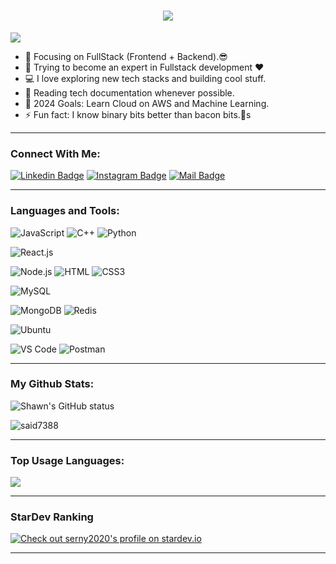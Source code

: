 <h1 align="center">
  <a href="https://git.io/typing-svg">
    <img src="https://readme-typing-svg.herokuapp.com/?lines=Hello,+There!+👋;This+is+Shawn....;Nice+to+meet+you!&center=true&size=30">
  </a>
</h1>

![](https://komarev.com/ghpvc/?username=serny2020&color=grey)

- 🔭 Focusing on FullStack (Frontend + Backend).😎
- 🌱 Trying to become an expert in Fullstack development ❤
- 💻 I love exploring new tech stacks and building cool stuff.
- 📰 Reading tech documentation whenever possible.
- 🥅 2024 Goals: Learn Cloud on AWS and Machine Learning.
- ⚡ Fun fact: I know binary bits better than bacon bits.🤣s

---

### Connect With Me:

[![Linkedin Badge](https://img.shields.io/badge/LinkedIn-0077B5?style=for-the-badge&logo=linkedin&logoColor=white)](https://www.linkedin.com/in/shawn-sun-0617331b7/) [![Instagram Badge](https://img.shields.io/badge/Instagram-E4405F?style=for-the-badge&logo=instagram&logoColor=white)](https://xiaocheng-sun.netlify.app/)
[![Mail Badge](https://img.shields.io/badge/Gmail-D14836?style=for-the-badge&logo=gmail&logoColor=white)](mailto:apple.splandy@gmail.com)

---

### Languages and Tools:

![JavaScript](https://img.shields.io/badge/JavaScript-F7DF1E?style=flat-square&logo=javascript&logoColor=black)
![C++](https://img.shields.io/badge/-C++-blue?logo=cplusplus)
![Python](https://img.shields.io/badge/-Python-black?logo=Python&style=social)
<!-- ![TypeScript](https://img.shields.io/badge/TypeScript-007ACC?style=flat-square&logo=typescript&logoColor=white) -->
<!-- ![Docker](https://img.shields.io/badge/Docker-0CC1F3?style=flat-square&logo=docker&logoColor=white) -->
![React.js](https://img.shields.io/badge/React.js-0081CB?style=flat-square&logo=react&logoColor=61DAFB)
<!-- ![Next.js](https://img.shields.io/badge/Next.js-f7f7f7?style=flastic&logo=Next.js&logoColor=000000) -->
<!-- ![Redux](https://img.shields.io/badge/Redux-black?style=flastic&logo=Redux&logoColor=764ABC) -->
![Node.js](https://img.shields.io/badge/Node.js-43853D?style=flat-square&logo=node.js&logoColor=white)
![HTML](https://img.shields.io/badge/HTML5-E34F26?style=flat-square&logo=html5&logoColor=white)
![CSS3](https://img.shields.io/badge/CSS3-1572B6?style=flat-square&logo=css3&logoColor=white)
<!-- ![AntDesign](https://img.shields.io/badge/AntDesign-f7f7f7?style=flastic&logo=AntDesign&logoColor=0170FE) -->
<!-- ![Bootstrap](https://img.shields.io/badge/Bootstrap-563D7C?style=flat-square&logo=bootstrap&logoColor=white) -->
![MySQL](https://img.shields.io/badge/MySQL-005C84?style=flat-square&logo=mysql&logoColor=white)
<!-- ![PostgreSQL](https://img.shields.io/badge/PostgreSQL-31658D?style=flastic&logo=PostgreSQL&logoColor=white) -->
![MongoDB](https://img.shields.io/badge/MongoDB-F7F7F7?style=flat-square&logo=mongodb&logoColor=49A248)
![Redis](https://img.shields.io/badge/redis-%23DD0031.svg?&style=flat-square&logo=redis&logoColor=white)
<!-- ![Figma](https://img.shields.io/badge/Figma-f7f7f7?style=flastic&logo=Figma&logoColor=F24E1E) -->
<!-- ![Netlify](https://img.shields.io/badge/Netlify-00C7B7?style=flat-square&logo=netlify&logoColor=white) -->
![Ubuntu](https://img.shields.io/badge/Ubuntu-E05924?style=flat-square&logo=ubuntu&logoColor=black)
<!-- ![NestJS](https://img.shields.io/badge/Nestjs-000000?style=flat-square&logo=nestjs&logoColor=D9224D) -->
![VS Code](https://img.shields.io/badge/VisualStudio-2C2B30?style=flastic&logo=VisualStudioCode&logoColor=007ACC)
![Postman](https://img.shields.io/badge/Postman-f7f7f7?style=flastic&logo=Postman&logoColor=FF6C37)

---

### My Github Stats:

<p>
  <img align="center" src="https://github-readme-stats.vercel.app/api?username=serny2020&show_icons=true&include_all_commits=true&theme=algolia&hide_border=true" alt="Shawn's GitHub status" />
</p>
<p>
  <img align="center" src="https://github-readme-streak-stats.herokuapp.com/?user=said7388&theme=algolia" alt="said7388" />
</p>

---

### Top Usage Languages:

<img align="center" src="https://github-readme-stats.vercel.app/api/top-langs/?username=serny2020&layout=compact&theme=algolia&hide_border=true&&langs_count=10" />

---

### StarDev Ranking

<a href="https://stardev.io/developers/serny2020"><img alt="Check out serny2020's profile on stardev.io" src="https://stardev.io/developers/serny2020/badge/languages/locality.svg" /></a>

---


<!-- ### Top Repositories -->


<!-- <a href="https://github.com/said7388/developer-portfolio">
  <img align="center" src="https://github-readme-stats.vercel.app/api/pin/?username=said7388&repo=developer-portfolio&theme=algolia" />
</a>
<a href="https://github.com/said7388/Express-Postgres-blog">
  <img align="center" src="https://github-readme-stats.vercel.app/api/pin/?username=said7388&repo=Express-Postgres-blog&theme=algolia" />
</a> -->